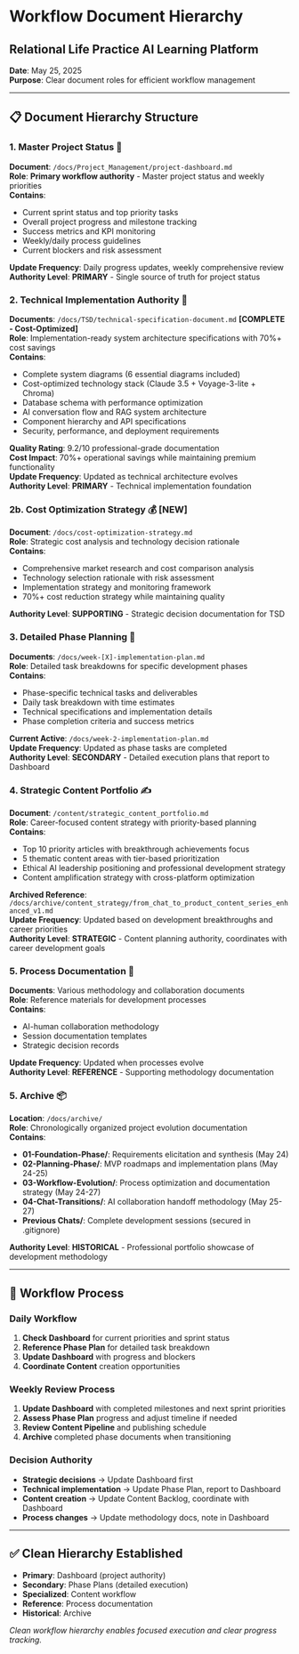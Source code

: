 # Workflow Document Hierarchy
## Relational Life Practice AI Learning Platform

**Date**: May 25, 2025  
**Purpose**: Clear document roles for efficient workflow management

---

## 📋 **Document Hierarchy Structure**

### **1. Master Project Status** 🎯
**Document**: `/docs/Project_Management/project-dashboard.md`  
**Role**: **Primary workflow authority** - Master project status and weekly priorities  
**Contains**:
- Current sprint status and top priority tasks
- Overall project progress and milestone tracking
- Success metrics and KPI monitoring
- Weekly/daily process guidelines
- Current blockers and risk assessment

**Update Frequency**: Daily progress updates, weekly comprehensive review  
**Authority Level**: **PRIMARY** - Single source of truth for project status

### **2. Technical Implementation Authority** 🔧
**Documents**: `/docs/TSD/technical-specification-document.md` **[COMPLETE - Cost-Optimized]**  
**Role**: Implementation-ready system architecture specifications with 70%+ cost savings  
**Contains**:
- Complete system diagrams (6 essential diagrams included)
- Cost-optimized technology stack (Claude 3.5 + Voyage-3-lite + Chroma)
- Database schema with performance optimization
- AI conversation flow and RAG system architecture
- Component hierarchy and API specifications
- Security, performance, and deployment requirements

**Quality Rating**: 9.2/10 professional-grade documentation  
**Cost Impact**: 70%+ operational savings while maintaining premium functionality  
**Update Frequency**: Updated as technical architecture evolves  
**Authority Level**: **PRIMARY** - Technical implementation foundation

### **2b. Cost Optimization Strategy** 💰 **[NEW]**
**Document**: `/docs/cost-optimization-strategy.md`  
**Role**: Strategic cost analysis and technology decision rationale  
**Contains**:
- Comprehensive market research and cost comparison analysis
- Technology selection rationale with risk assessment
- Implementation strategy and monitoring framework
- 70%+ cost reduction strategy while maintaining quality

**Authority Level**: **SUPPORTING** - Strategic decision documentation for TSD

### **3. Detailed Phase Planning** 📅
**Documents**: `/docs/week-[X]-implementation-plan.md`  
**Role**: Detailed task breakdowns for specific development phases  
**Contains**:
- Phase-specific technical tasks and deliverables
- Daily task breakdown with time estimates
- Technical specifications and implementation details
- Phase completion criteria and success metrics

**Current Active**: `/docs/week-2-implementation-plan.md`  
**Update Frequency**: Updated as phase tasks are completed  
**Authority Level**: **SECONDARY** - Detailed execution plans that report to Dashboard

### **4. Strategic Content Portfolio** ✍️
**Document**: `/content/strategic_content_portfolio.md`  
**Role**: Career-focused content strategy with priority-based planning  
**Contains**:
- Top 10 priority articles with breakthrough achievements focus
- 5 thematic content areas with tier-based prioritization
- Ethical AI leadership positioning and professional development strategy
- Content amplification strategy with cross-platform optimization

**Archived Reference**: `/docs/archive/content_strategy/from_chat_to_product_content_series_enhanced_v1.md`  
**Update Frequency**: Updated based on development breakthroughs and career priorities  
**Authority Level**: **STRATEGIC** - Content planning authority, coordinates with career development goals

### **5. Process Documentation** 📖
**Documents**: Various methodology and collaboration documents  
**Role**: Reference materials for development processes  
**Contains**:
- AI-human collaboration methodology
- Session documentation templates
- Strategic decision records

**Update Frequency**: Updated when processes evolve  
**Authority Level**: **REFERENCE** - Supporting methodology documentation

### **5. Archive** 📦
**Location**: `/docs/archive/`  
**Role**: Chronologically organized project evolution documentation  
**Contains**:
- **01-Foundation-Phase/**: Requirements elicitation and synthesis (May 24)
- **02-Planning-Phase/**: MVP roadmaps and implementation plans (May 24-25)
- **03-Workflow-Evolution/**: Process optimization and documentation strategy (May 24-27)
- **04-Chat-Transitions/**: AI collaboration handoff methodology (May 25-27)
- **Previous Chats/**: Complete development sessions (secured in .gitignore)

**Authority Level**: **HISTORICAL** - Professional portfolio showcase of development methodology

---

## 🔄 **Workflow Process**

### **Daily Workflow**
1. **Check Dashboard** for current priorities and sprint status
2. **Reference Phase Plan** for detailed task breakdown
3. **Update Dashboard** with progress and blockers
4. **Coordinate Content** creation opportunities

### **Weekly Review Process**
1. **Update Dashboard** with completed milestones and next sprint priorities
2. **Assess Phase Plan** progress and adjust timeline if needed
3. **Review Content Pipeline** and publishing schedule
4. **Archive** completed phase documents when transitioning

### **Decision Authority**
- **Strategic decisions** → Update Dashboard first
- **Technical implementation** → Update Phase Plan, report to Dashboard
- **Content creation** → Update Content Backlog, coordinate with Dashboard
- **Process changes** → Update methodology docs, note in Dashboard

---

## ✅ **Clean Hierarchy Established**
- **Primary**: Dashboard (project authority)
- **Secondary**: Phase Plans (detailed execution)  
- **Specialized**: Content workflow
- **Reference**: Process documentation
- **Historical**: Archive

*Clean workflow hierarchy enables focused execution and clear progress tracking.*

